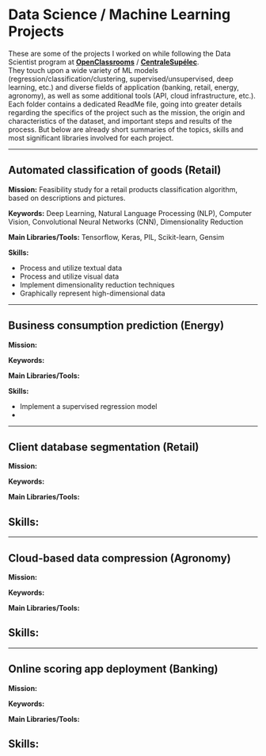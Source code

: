 # Data Science / Machine Learning Projects

These are some of the projects I worked on while following the Data Scientist program at [**OpenClassrooms**](https://openclassrooms.com/en/paths/164-data-scientist) / [**CentraleSupélec**](https://www.centralesupelec.fr/en).  
They touch upon a wide variety of ML models (regression/classification/clustering, supervised/unsupervised, deep learning, etc.) and diverse fields of application (banking, retail, energy, agronomy), as well as some additional tools (API, cloud infrastructure, etc.).  
Each folder contains a dedicated ReadMe file, going into greater details regarding the specifics of the project such as the mission, the origin and characteristics of the dataset, and important steps and results of the process. But below are already short summaries of the topics, skills and most significant libraries involved for each project.

---

## Automated classification of goods (Retail)

**Mission:** Feasibility study for a retail products classification algorithm, based on descriptions and pictures.

**Keywords:** Deep Learning, Natural Language Processing (NLP), Computer Vision, Convolutional Neural Networks (CNN), Dimensionality Reduction

**Main Libraries/Tools:** Tensorflow, Keras, PIL, Scikit-learn, Gensim

**Skills:**
- Process and utilize textual data
- Process and utilize visual data
- Implement dimensionality reduction techniques
- Graphically represent high-dimensional data

---

## Business consumption prediction (Energy)

**Mission:** 

**Keywords:** 

**Main Libraries/Tools:** 

**Skills:**
- Implement a supervised regression model
- 

---

## Client database segmentation (Retail)

**Mission:** 

**Keywords:** 

**Main Libraries/Tools:**

**Skills:**
- 

---

## Cloud-based data compression (Agronomy)

**Mission:** 

**Keywords:** 

**Main Libraries/Tools:**

**Skills:**
- 

---

## Online scoring app deployment (Banking)

**Mission:** 

**Keywords:** 

**Main Libraries/Tools:**

**Skills:**
- 